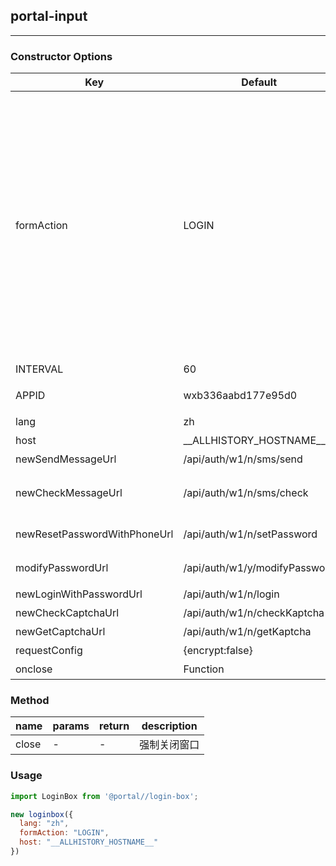 ## portal-input

---



### Constructor Options

| Key             | Default | Description                                   |
|-----------------|---------|-----------------------------------------------|
| formAction      | LOGIN   |   LOGIN 登录 <br/>BIND 绑定  个人中心 -> 账号安全 -> 绑定手机号 <br/>  VERIFY 修改手机号时验证旧手机 <br/> NEWBIND 修改手机号时绑定新手机 <br/> SETPASSWORD 重置密码（找回密码时） <br/> RESET 找回密码时验证手机 <br/> MODIFY 个人中心修改密码时验证手机 <br/> RESETPASSWORD 个人中心修改密码  <br/> |
| INTERVAL        |  60     | 验证码时间间隔                                  |
| APPID           | wxb336aabd177e95d0| 在微信开放平台申请的APPID |
| lang            | zh      | 语言           |
| host            | \_\_ALLHISTORY_HOSTNAME\_\_ | 接口地址host |
| newSendMessageUrl  | /api/auth/w1/n/sms/send | 验证码接口地址 |
| newCheckMessageUrl | /api/auth/w1/n/sms/check | 检查验证码，并登录/注册/绑定手机号/解绑手机号 |
| newResetPasswordWithPhoneUrl | /api/auth/w1/n/setPassword | 找回密码时设置密码 |
| modifyPasswordUrl | /api/auth/w1/y/modifyPassword | 修改密码(通过手机号修改) |
| newLoginWithPasswordUrl | /api/auth/w1/n/login | 用户名密码登录 |
| newCheckCaptchaUrl | /api/auth/w1/n/checkKaptcha | 图片验证码提交 |
| newGetCaptchaUrl | /api/auth/w1/n/getKaptcha | 图片验证码获取 |
| requestConfig | {encrypt:false} |   Superfetch配置  |
| onclose    |  Function     |  关闭窗口时的回调 |

### Method

| name             | params | return   | description |
|-----------------|---------|---------------|--------------------------------|
|  close          |    -      |   -   | 强制关闭窗口  |

### Usage

```javascript
import LoginBox from '@portal//login-box';

new loginbox({
  lang: "zh",
  formAction: "LOGIN",
  host: "__ALLHISTORY_HOSTNAME__"
})
```




